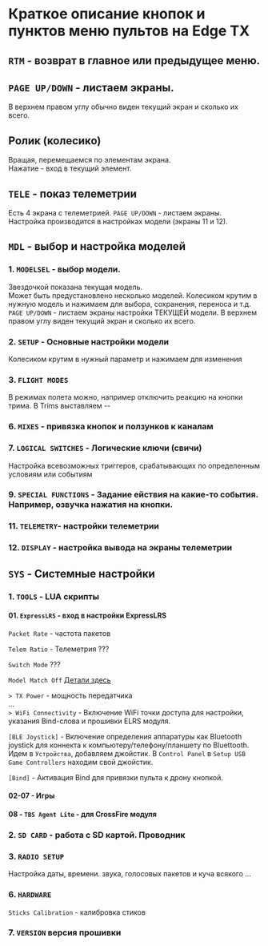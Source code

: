 # Краткое описание кнопок и пунктов меню пультов на Edge TX
## `RTM` - возврат в главное или предыдущее меню.  

## `PAGE UP/DOWN` - листаем экраны. 
В верхнем правом углу обычно виден текущий экран и сколько их всего.  

## Ролик (колесико)
Вращая, перемещаемся по элементам экрана.  
Нажатие - вход в текущий элемент.  

## `TELE` - показ телеметрии
Есть 4 экрана с телеметрией. `PAGE UP/DOWN` - листаем экраны.  
Настройка производится в настройках модели (экраны 11 и 12). 

## `MDL` - выбор и настройка моделей
### 1. `MODELSEL` - выбор модели.
Звездочкой показана текущая модель.  
Может быть предустановлено несколько моделей. 
Колесиком крутим в нужную модель и нажимаем для выбора, сохранения, переноса и т.д.
`PAGE UP/DOWN` - листаем экраны настройки ТЕКУЩЕЙ модели. В верхнем правом углу виден текущий экран и сколько их всего.  

### 2. `SETUP` - Основные настройки модели
Колесиком крутим в нужный параметр и нажимаем для изменения

### 3. `FLIGHT MODES`
В режимах полета можно, например отключить реакцию на кнопки трима. В Trims выставляем --

### 6. `MIXES` - привязка кнопок и ползунков к каналам

### 7. `LOGICAL SWITCHES` - Логические ключи (свичи)
Настройка всевозможных триггеров, срабатывающих по определенным условиям или событиям

### 9. `SPECIAL FUNCTIONS` - Задание ействия на какие-то события. Например, озвучка нажатия на кнопки.

### 11. `TELEMETRY`- настройки телеметрии

### 12. `DISPLAY` - настройка вывода на экраны телеметрии

## `SYS` - Системные настройки

### 1. `TOOLS` - LUA скрипты

####  01. `ExpressLRS` - вход в настройки ExpressLRS
  `Packet Rate` - частота пакетов  
  
  `Telem Ratio` - Телеметрия ???
  
  `Switch Mode` ???
  
  `Model Match Off` [Детали здесь](https://oscarliang.com/the-power-of-model-match-in-expresslrs-and-how-to-set-up/)
  
  `> TX Power` - мощность передатчика  
  ...  
  `> WiFi Connectivity` - Включение WiFi точки доступа для настройки, указания Bind-слова и прошивки ELRS модуля.  
  
  `[BLE Joystick]` - Включение определения аппаратуры как Bluetooth joystick для коннекта к компьютеру/телефону/планшету по Bluettooth.  
      Идем в `Устройства`, добавляем джойстик. В `Control Panel` в `Setup USB Game Controllers` находим свой джойстик.  
	  
  `[Bind]` - Активация Bind для привязки пульта к дрону кнопкой.
  
####  02-07 - Игры
####  08 - `TBS Agent Lite` - для CrossFire модуля
  
### 2. `SD CARD` - работа с SD картой. Проводник
### 3. `RADIO SETUP`
Настройка даты, времени. звука, голосовых пакетов и куча всякого
...
### 6. `HARDWARE `
  `Sticks Calibration` - калибровка стиков
  
### 7. `VERSION` версия прошивки 
